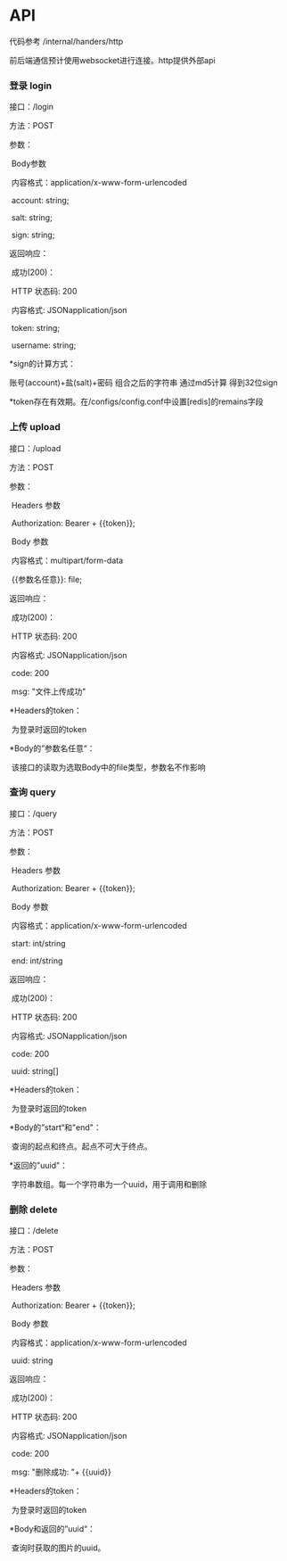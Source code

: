 # API

代码参考 /internal/handers/http

前后端通信预计使用websocket进行连接。http提供外部api

### 登录 login

接口：/login

方法：POST

参数：

​		Body参数

​		内容格式：application/x-www-form-urlencoded

​			account:  string;

​			salt:  string;

​			sign:  string;

返回响应：

​		成功(200)：

​			HTTP 状态码: 200

​			内容格式:  JSONapplication/json

​					token: string;

​					username: string;

*sign的计算方式：

账号(account)+盐(salt)+密码 组合之后的字符串 通过md5计算 得到32位sign

*token存在有效期。在/configs/config.conf中设置[redis]的remains字段

### 上传 upload

接口：/upload

方法：POST

参数：

​		Headers 参数

​			Authorization: Bearer + {{token}};

​		Body 参数

​		内容格式：multipart/form-data

​			{{参数名任意}}: file;

返回响应：

​		成功(200)：

​			HTTP 状态码: 200

​			内容格式:  JSONapplication/json

​					code: 200

​					msg: "文件上传成功"

*Headers的token：

​	为登录时返回的token

*Body的”参数名任意“：

​	该接口的读取为选取Body中的file类型，参数名不作影响

### 查询 query

接口：/query

方法：POST

参数：

​		Headers 参数

​			Authorization: Bearer + {{token}};

​		Body 参数

​		内容格式：application/x-www-form-urlencoded

​			start: int/string

​			end: int/string

返回响应：

​		成功(200)：

​			HTTP 状态码: 200

​			内容格式:  JSONapplication/json

​					code: 200

​					uuid: string[]

*Headers的token：

​	为登录时返回的token

*Body的”start“和"end"：

​	查询的起点和终点。起点不可大于终点。

*返回的"uuid"：

​	字符串数组。每一个字符串为一个uuid，用于调用和删除

### 删除 delete

接口：/delete

方法：POST

参数：

​		Headers 参数

​			Authorization: Bearer + {{token}};

​		Body 参数

​		内容格式：application/x-www-form-urlencoded

​			uuid: string

返回响应：

​		成功(200)：

​			HTTP 状态码: 200

​			内容格式:  JSONapplication/json

​					code: 200

​					msg: "删除成功: "+ {{uuid}}

*Headers的token：

​	为登录时返回的token

*Body和返回的”uuid“：

​	查询时获取的图片的uuid。


